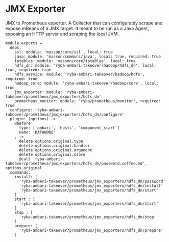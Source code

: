 
# JMX Exporter

JMX to Prometheus exporter.
A Collector that can configurably scrape and expose mBeans of a JMX target. 
It meant to be run as a Java Agent, exposing an HTTP server and scraping the local JVM.

    module.exports =
      deps:
        ssl: module: 'masson/core/ssl', local: true
        java: module: 'masson/commons/java', local: true, required: true
        iptables: module: 'masson/core/iptables', local: true
        hdfs_dn: module: 'ryba-ambari-takeover/hadoop/hdfs_dn', local: true, required: true
        hdfs_service: module: 'ryba-ambari-takeover/hadoop/hdfs', required: true
        hadoop_core: module: 'ryba-ambari-takeover/hadoop/core', local: true
        jmx_exporter: module: 'ryba-ambari-takeover/prometheus/jmx_exporters/hdfs_dn'
        prometheus_monitor: module: 'ryba/prometheus/monitor', required: true
      configure: 'ryba-ambari-takeover/prometheus/jmx_exporters/hdfs_dn/configure'
      plugin: (options) ->
        @before
          type: ['ambari', 'hosts', 'component_start']
          name: 'DATANODE'
        , ->
          delete options.original.type
          delete options.original.handler
          delete options.original.argument
          delete options.original.store
          @call 'ryba-ambari-takeover/prometheus/jmx_exporters/hdfs_dn/password.coffee.md', options.original
      commands:
        install: [
          'ryba-ambari-takeover/prometheus/jmx_exporters/hdfs_dn/password'
          'ryba-ambari-takeover/prometheus/jmx_exporters/hdfs_dn/install'
          'ryba-ambari-takeover/prometheus/jmx_exporters/hdfs_dn/start'
        ]
        start : [
          'ryba-ambari-takeover/prometheus/jmx_exporters/hdfs_dn/start'
        ]
        stop : [
          'ryba-ambari-takeover/prometheus/jmx_exporters/hdfs_dn/stop'
        ]
        prepare: [
          'ryba-ambari-takeover/prometheus/jmx_exporters/hdfs_dn/prepare'
        ]
